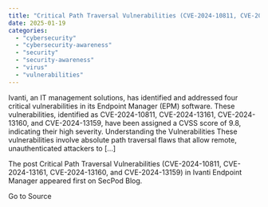 ```yaml
---
title: "Critical Path Traversal Vulnerabilities (CVE-2024-10811, CVE-2024-13161, CVE-2024-13160, and CVE-2024-13159) in Ivanti Endpoint Manager"
date: 2025-01-19
categories: 
  - "cybersecurity"
  - "cybersecurity-awareness"
  - "security"
  - "security-awareness"
  - "virus"
  - "vulnerabilities"
---
```


Ivanti, an IT management solutions, has identified and addressed four critical vulnerabilities in its Endpoint Manager (EPM) software. These vulnerabilities, identified as CVE-2024-10811, CVE-2024-13161, CVE-2024-13160, and CVE-2024-13159, have been assigned a CVSS score of 9.8, indicating their high severity. Understanding the Vulnerabilities These vulnerabilities involve absolute path traversal flaws that allow remote, unauthenticated attackers to \[…\]

The post Critical Path Traversal Vulnerabilities (CVE-2024-10811, CVE-2024-13161, CVE-2024-13160, and CVE-2024-13159) in Ivanti Endpoint Manager appeared first on SecPod Blog.

Go to Source
